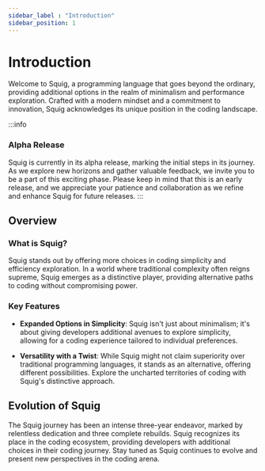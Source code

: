 ```yaml
---
sidebar_label : "Introduction"
sidebar_position: 1
---
```

# Introduction
Welcome to Squig, a programming language that goes beyond the ordinary, providing additional options in the realm of minimalism and performance exploration. Crafted with a modern mindset and a commitment to innovation, Squig acknowledges its unique position in the coding landscape.


:::info
### Alpha Release
Squig is currently in its alpha release, marking the initial steps in its journey. As we explore new horizons and gather valuable feedback, we invite you to be a part of this exciting phase. Please keep in mind that this is an early release, and we appreciate your patience and collaboration as we refine and enhance Squig for future releases.
:::

## Overview

### What is Squig?

Squig stands out by offering more choices in coding simplicity and efficiency exploration. In a world where traditional complexity often reigns supreme, Squig emerges as a distinctive player, providing alternative paths to coding without compromising power.

### Key Features

- **Expanded Options in Simplicity**: Squig isn't just about minimalism; it's about giving developers additional avenues to explore simplicity, allowing for a coding experience tailored to individual preferences.

- **Versatility with a Twist**: While Squig might not claim superiority over traditional programming languages, it stands as an alternative, offering different possibilities. Explore the uncharted territories of coding with Squig's distinctive approach.

## Evolution of Squig

The Squig journey has been an intense three-year endeavor, marked by relentless dedication and three complete rebuilds. Squig recognizes its place in the coding ecosystem, providing developers with additional choices in their coding journey. Stay tuned as Squig continues to evolve and present new perspectives in the coding arena.